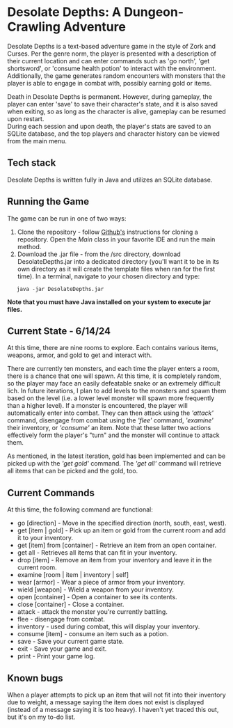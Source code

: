 # Desolate Depths: A Dungeon-Crawling Adventure
Desolate Depths is a text-based adventure game in the style of Zork and Curses. Per the genre norm, the player is 
presented with a description of their current location and can enter commands such as 'go north', 'get shortsword', or
'consume health potion' to interact with the environment.  Additionally, the game generates random encounters with monsters 
that the player is able to engage in combat with, possibly earning gold or items.

Death in Desolate Depths is permanent. However, during gameplay, the player can enter 'save' to save their character's 
state, and it is also saved when exiting, so as long as the character is alive, gameplay can be resumed upon restart.  
During each session and upon death, the player's stats are saved to an SQLite database, and the top players and character 
history can be viewed from the main menu.

## Tech stack
Desolate Depths is written fully in Java and utilizes an SQLite database.

## Running the Game
The game can be run in one of two ways:
1. Clone the repository - follow [Github's](https://docs.github.com/en/repositories/creating-and-managing-repositories/cloning-a-repository) 
instructions for cloning a repository. Open the *Main* class in your favorite IDE and run the main method.
2. Download the .jar file - from the /src directory, download DesolateDepths.jar into a dedicated directory (you'll want it to
 be in its own directory as it will create the template files when ran for the first time). In a terminal, navigate to your chosen directory and type:
 ```
    java -jar DesolateDepths.jar
 ```
**Note that you must have Java installed on your system to execute jar files.**


## Current State - 6/14/24
At this time, there are nine rooms to explore. Each contains various items, weapons, armor, and gold to get and
interact with.  

There are currently ten monsters, and each time the player enters a room, there is a chance that one will spawn. At 
this time, it is completely random, so the player may face an easily defeatable snake or an extremely difficult lich. 
In future iterations, I plan to add levels to the monsters and spawn them based on the level (i.e. a lower level monster will spawn
more frequently than a higher level). If a monster is encountered, the player will automatically enter into combat. They 
can then attack using the *'attack'* command, disengage from combat using the *'flee'* command, *'examine'* their inventory,
or *'consume'* an item. Note that these latter two actions effectively form the player's "turn" and the monster will continue 
to attack them. 

As mentioned, in the latest iteration, gold has been implemented and can be picked up with the *'get gold'*
command. The *'get all'* command will retrieve all items that can be picked and the gold, too.

## Current Commands
At this time, the following command are functional:

*  go [direction] - Move in the specified direction (north, south, east, west).
*  get [item | gold] - Pick up an item or gold from the current room and add it to your inventory.
*  get [item] from [container] - Retrieve an item from an open container.
*  get all - Retrieves all items that can fit in your inventory.
*  drop [item] - Remove an item from your inventory and leave it in the current room.
*  examine [room | item | inventory | self]
*  wear [armor] - Wear a piece of armor from your inventory.
*  wield [weapon] - Wield a weapon from your inventory.
*  open [container] - Open a container to see its contents.
*  close [container] - Close a container.
*  attack - attack the monster you're currently battling.
*  flee - disengage from combat.
*  inventory - used during combat, this will display your inventory.
*  consume [item] - consume an item such as a potion.
*  save - Save your current game state.
*  exit - Save your game and exit.
*  print - Print your game log.

## Known bugs
When a player attempts to pick up an item that will not fit into their inventory due to weight, a message saying the
item does not exist is displayed (instead of a message saying it is too heavy). I haven't yet traced this out, but it's
on my to-do list. 